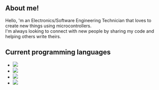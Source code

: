 ## About me!
Hello, 'm an Electronics/Software Engineering Technician that loves to create new things using microcontrollers.   
I'm always looking to connect with new people by sharing my code and helping others write theirs.    

## Current programming languages
* ![](https://img.shields.io/badge/Arduino-Wire-blue)
* ![](https://img.shields.io/badge/Python-cPython_3.x-green)
* ![](https://img.shields.io/badge/CircuitPython-CircuitPython-blueviolet)
* ![](https://img.shields.io/badge/C++-C17+-red)
